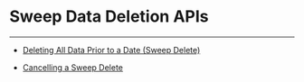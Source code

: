# Sweep Data Deletion APIs

---

 * [Deleting All Data Prior to a Date (Sweep Delete)](api/delete-sweep.md)

 * [Cancelling a Sweep Delete](api/delete-sweep-cancel.md)
